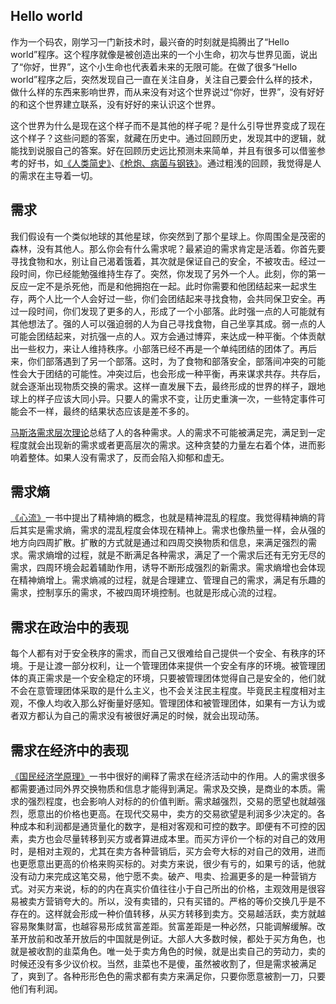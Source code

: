 ## Hello world
作为一个码农，刚学习一门新技术时，最兴奋的时刻就是捣腾出了“Hello world”程序。这个程序就像是被创造出来的一个小生命，初次与世界见面，说出了“你好，世界”，这个小生命也代表着未来的无限可能。在做了很多“Hello world”程序之后，突然发现自己一直在关注自身，关注自己要会什么样的技术，做什么样的东西来影响世界，而从来没有对这个世界说过“你好，世界”，没有好好的和这个世界建立联系，没有好好的来认识这个世界。

这个世界为什么是现在这个样子而不是其他的样子呢？是什么引导世界变成了现在这个样子？这些问题的答案，就藏在历史中。通过回顾历史，发现其中的逻辑，就能找到说服自己的答案。好在回顾历史远比预测未来简单，并且有很多可以借鉴参考的好书，如[《人类简史》](https://book.douban.com/subject/25985021/)、[《枪炮、病菌与钢铁》](https://book.douban.com/subject/1813841/)。通过粗浅的回顾，我觉得是人的需求在主导着一切。

## 需求
我们假设有一个类似地球的其他星球，你突然到了那个星球上。你周围全是茂密的森林，没有其他人。那么你会有什么需求呢？最紧迫的需求肯定是活着。你首先要寻找食物和水，别让自己渴着饿着，其次就是保证自己的安全，不被攻击。经过一段时间，你已经能勉强维持生存了。突然，你发现了另外一个人。此刻，你的第一反应一定不是杀死他，而是和他拥抱在一起。此时你需要和他团结起来一起求生存，两个人比一个人会好过一些，你们会团结起来寻找食物，会共同保卫安全。再过一段时间，你们发现了更多的人，形成了一个小部落。此时强一点的人可能就有其他想法了。强的人可以强迫弱的人为自己寻找食物，自己坐享其成。弱一点的人可能会团结起来，对抗强一点的人。双方会通过博弈，来达成一种平衡。个体贡献出一些权力，来让人维持秩序。小部落已经不再是一个单纯团结的团体了。再后来，你们部落遇到了另一个部落。这时，为了食物和部落安全，部落间冲突的可能性会大于团结的可能性。冲突过后，也会形成一种平衡，再来谋求共存。共存后，就会逐渐出现物质交换的需求。这样一直发展下去，最终形成的世界的样子，跟地球上的样子应该大同小异。只要人的需求不变，让历史重演一次，一些特定事件可能会不一样，最终的结果状态应该是差不多的。

[马斯洛需求层次理论](https://baike.baidu.com/item/%E9%A9%AC%E6%96%AF%E6%B4%9B%E9%9C%80%E6%B1%82%E5%B1%82%E6%AC%A1%E7%90%86%E8%AE%BA/11036498)总结了人的各种需求。人的需求不可能被满足完，满足到一定程度就会出现新的需求或者更高层次的需求。这种贪婪的力量左右着个体，进而影响着整体。如果人没有需求了，反而会陷入抑郁和虚无。

## 需求熵
[《心流》](https://book.douban.com/subject/27186106/)一书中提出了精神熵的概念，也就是精神混乱的程度。我觉得精神熵的背后其实是需求熵，需求的混乱程度会体现在精神上。需求也像热量一样，会从强的地方向四周扩散。扩散的方式就是通过和四周交换物质和信息，来满足强烈的需求。需求熵增的过程，就是不断满足各种需求，满足了一个需求后还有无穷无尽的需求，四周环境会起着辅助作用，诱导不断形成强烈的新需求。需求熵增也会体现在精神熵增上。需求熵减的过程，就是合理建立、管理自己的需求，满足有乐趣的需求，控制享乐的需求，不被四周环境控制。也就是形成心流的过程。

## 需求在政治中的表现
每个人都有对于安全秩序的需求，而自己又很难给自己提供一个安全、有秩序的环境。于是让渡一部分权利，让一个管理团体来提供一个安全有序的环境。被管理团体的真正需求是一个安全稳定的环境，只要被管理团体觉得自己是安全的，他们就不会在意管理团体采取的是什么主义，也不会关注民主程度。毕竟民主程度相对主观，不像人均收入那么好衡量好感知。管理团体和被管理团体，如果有一方认为或者双方都认为自己的需求没有被很好满足的时候，就会出现动荡。

## 需求在经济中的表现
[《国民经济学原理》](https://book.douban.com/subject/1315186/)一书中很好的阐释了需求在经济活动中的作用。人的需求很多都需要通过同外界交换物质和信息才能得到满足。需求及交换，是商业的本质。需求的强烈程度，也会影响人对标的的价值判断。需求越强烈，交易的愿望也就越强烈，愿意出的价格也更高。在现代交易中，卖方的交易欲望是利润多少决定的。各种成本和利润都是通货量化的数字，是相对客观和可控的数字。即便有不可控的因素，卖方也会尽量转移到买方或者算进成本里。而买方评价一个标的对自己的效用时，是相对主观的，尤其在卖方各种营销后，买方会夸大标的对自己的效用，进而也更愿意出更高的价格来购买标的。对卖方来说，很少有亏的，如果亏的话，他就没有动力来完成这笔交易，他宁愿不卖。破产、甩卖、捡漏更多的是一种营销方式。对买方来说，标的的内在真实价值往往小于自己所出的价格，主观效用是很容易被卖方营销夸大的。所以，没有卖错的，只有买错的。严格的等价交换几乎是不存在的。这样就会形成一种价值转移，从买方转移到卖方。交易越活跃，卖方就越容易聚集财富，也越容易形成贫富差距。贫富差距是一种必然，只能调解缓解。改革开放前和改革开放后的中国就是例证。大部人大多数时候，都处于买方角色，也就是被收割的韭菜角色。唯一处于卖方角色的时候，就是出卖自己的劳动力，卖的时候还没有多少议价权。当然，韭菜也不是傻，虽然被收割了，但是需求被满足了，爽到了。各种形形色色的需求都有卖方来满足你，只要你愿意被割一刀，只要他们有利润。
